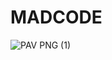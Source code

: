 # MADCODE
![PAV PNG (1)](https://user-images.githubusercontent.com/86596641/134815831-d7610112-e52f-4dba-bc67-fbe78ff1fc9f.png)
